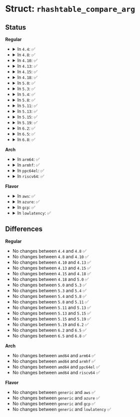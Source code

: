 # Struct: <code>rhashtable_compare_arg</code>

## Status
<b>Regular</b>
<ul>
<li>
<details>
<summary>In <code>4.4</code>: ✅</summary>

```c
struct rhashtable_compare_arg {
    struct rhashtable *ht;
    const void *key;
};
```
</details>
</li>
<li>
<details>
<summary>In <code>4.8</code>: ✅</summary>

```c
struct rhashtable_compare_arg {
    struct rhashtable *ht;
    const void *key;
};
```
</details>
</li>
<li>
<details>
<summary>In <code>4.10</code>: ✅</summary>

```c
struct rhashtable_compare_arg {
    struct rhashtable *ht;
    const void *key;
};
```
</details>
</li>
<li>
<details>
<summary>In <code>4.13</code>: ✅</summary>

```c
struct rhashtable_compare_arg {
    struct rhashtable *ht;
    const void *key;
};
```
</details>
</li>
<li>
<details>
<summary>In <code>4.15</code>: ✅</summary>

```c
struct rhashtable_compare_arg {
    struct rhashtable *ht;
    const void *key;
};
```
</details>
</li>
<li>
<details>
<summary>In <code>4.18</code>: ✅</summary>

```c
struct rhashtable_compare_arg {
    struct rhashtable *ht;
    const void *key;
};
```
</details>
</li>
<li>
<details>
<summary>In <code>5.0</code>: ✅</summary>

```c
struct rhashtable_compare_arg {
    struct rhashtable *ht;
    const void *key;
};
```
</details>
</li>
<li>
<details>
<summary>In <code>5.3</code>: ✅</summary>

```c
struct rhashtable_compare_arg {
    struct rhashtable *ht;
    const void *key;
};
```
</details>
</li>
<li>
<details>
<summary>In <code>5.4</code>: ✅</summary>

```c
struct rhashtable_compare_arg {
    struct rhashtable *ht;
    const void *key;
};
```
</details>
</li>
<li>
<details>
<summary>In <code>5.8</code>: ✅</summary>

```c
struct rhashtable_compare_arg {
    struct rhashtable *ht;
    const void *key;
};
```
</details>
</li>
<li>
<details>
<summary>In <code>5.11</code>: ✅</summary>

```c
struct rhashtable_compare_arg {
    struct rhashtable *ht;
    const void *key;
};
```
</details>
</li>
<li>
<details>
<summary>In <code>5.13</code>: ✅</summary>

```c
struct rhashtable_compare_arg {
    struct rhashtable *ht;
    const void *key;
};
```
</details>
</li>
<li>
<details>
<summary>In <code>5.15</code>: ✅</summary>

```c
struct rhashtable_compare_arg {
    struct rhashtable *ht;
    const void *key;
};
```
</details>
</li>
<li>
<details>
<summary>In <code>5.19</code>: ✅</summary>

```c
struct rhashtable_compare_arg {
    struct rhashtable *ht;
    const void *key;
};
```
</details>
</li>
<li>
<details>
<summary>In <code>6.2</code>: ✅</summary>

```c
struct rhashtable_compare_arg {
    struct rhashtable *ht;
    const void *key;
};
```
</details>
</li>
<li>
<details>
<summary>In <code>6.5</code>: ✅</summary>

```c
struct rhashtable_compare_arg {
    struct rhashtable *ht;
    const void *key;
};
```
</details>
</li>
<li>
<details>
<summary>In <code>6.8</code>: ✅</summary>

```c
struct rhashtable_compare_arg {
    struct rhashtable *ht;
    const void *key;
};
```
</details>
</li>
</ul>
<b>Arch</b>
<ul>
<li>
<details>
<summary>In <code>arm64</code>: ✅</summary>

```c
struct rhashtable_compare_arg {
    struct rhashtable *ht;
    const void *key;
};
```
</details>
</li>
<li>
<details>
<summary>In <code>armhf</code>: ✅</summary>

```c
struct rhashtable_compare_arg {
    struct rhashtable *ht;
    const void *key;
};
```
</details>
</li>
<li>
<details>
<summary>In <code>ppc64el</code>: ✅</summary>

```c
struct rhashtable_compare_arg {
    struct rhashtable *ht;
    const void *key;
};
```
</details>
</li>
<li>
<details>
<summary>In <code>riscv64</code>: ✅</summary>

```c
struct rhashtable_compare_arg {
    struct rhashtable *ht;
    const void *key;
};
```
</details>
</li>
</ul>
<b>Flavor</b>
<ul>
<li>
<details>
<summary>In <code>aws</code>: ✅</summary>

```c
struct rhashtable_compare_arg {
    struct rhashtable *ht;
    const void *key;
};
```
</details>
</li>
<li>
<details>
<summary>In <code>azure</code>: ✅</summary>

```c
struct rhashtable_compare_arg {
    struct rhashtable *ht;
    const void *key;
};
```
</details>
</li>
<li>
<details>
<summary>In <code>gcp</code>: ✅</summary>

```c
struct rhashtable_compare_arg {
    struct rhashtable *ht;
    const void *key;
};
```
</details>
</li>
<li>
<details>
<summary>In <code>lowlatency</code>: ✅</summary>

```c
struct rhashtable_compare_arg {
    struct rhashtable *ht;
    const void *key;
};
```
</details>
</li>
</ul>

## Differences
<b>Regular</b>
<ul>
<li>
No changes between <code>4.4</code> and <code>4.8</code> ✅
</li>
<li>
No changes between <code>4.8</code> and <code>4.10</code> ✅
</li>
<li>
No changes between <code>4.10</code> and <code>4.13</code> ✅
</li>
<li>
No changes between <code>4.13</code> and <code>4.15</code> ✅
</li>
<li>
No changes between <code>4.15</code> and <code>4.18</code> ✅
</li>
<li>
No changes between <code>4.18</code> and <code>5.0</code> ✅
</li>
<li>
No changes between <code>5.0</code> and <code>5.3</code> ✅
</li>
<li>
No changes between <code>5.3</code> and <code>5.4</code> ✅
</li>
<li>
No changes between <code>5.4</code> and <code>5.8</code> ✅
</li>
<li>
No changes between <code>5.8</code> and <code>5.11</code> ✅
</li>
<li>
No changes between <code>5.11</code> and <code>5.13</code> ✅
</li>
<li>
No changes between <code>5.13</code> and <code>5.15</code> ✅
</li>
<li>
No changes between <code>5.15</code> and <code>5.19</code> ✅
</li>
<li>
No changes between <code>5.19</code> and <code>6.2</code> ✅
</li>
<li>
No changes between <code>6.2</code> and <code>6.5</code> ✅
</li>
<li>
No changes between <code>6.5</code> and <code>6.8</code> ✅
</li>
</ul>
<b>Arch</b>
<ul>
<li>
No changes between <code>amd64</code> and <code>arm64</code> ✅
</li>
<li>
No changes between <code>amd64</code> and <code>armhf</code> ✅
</li>
<li>
No changes between <code>amd64</code> and <code>ppc64el</code> ✅
</li>
<li>
No changes between <code>amd64</code> and <code>riscv64</code> ✅
</li>
</ul>
<b>Flavor</b>
<ul>
<li>
No changes between <code>generic</code> and <code>aws</code> ✅
</li>
<li>
No changes between <code>generic</code> and <code>azure</code> ✅
</li>
<li>
No changes between <code>generic</code> and <code>gcp</code> ✅
</li>
<li>
No changes between <code>generic</code> and <code>lowlatency</code> ✅
</li>
</ul>
